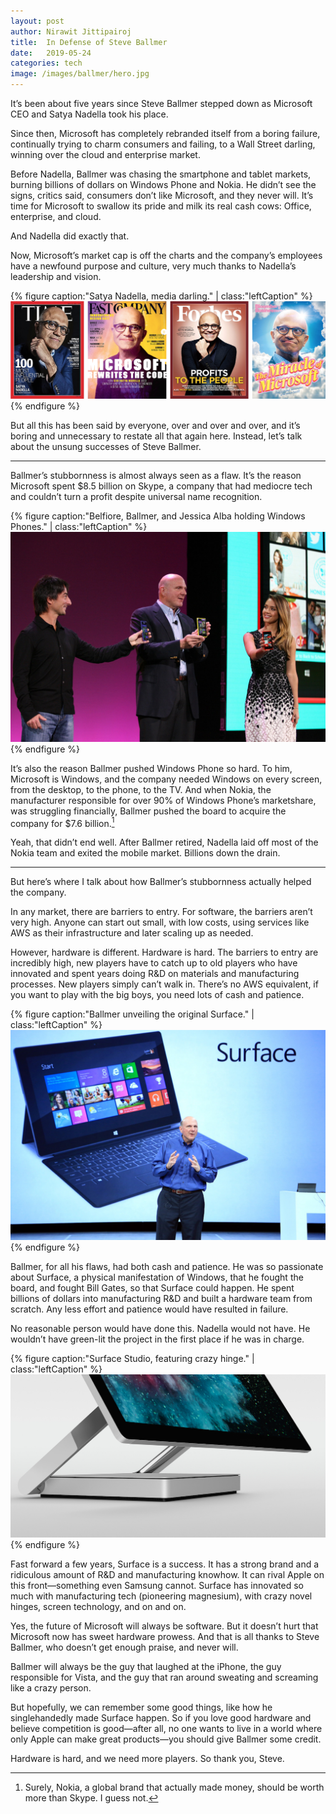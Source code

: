 ```yaml
---
layout: post
author: Nirawit Jittipairoj
title:  In Defense of Steve Ballmer
date:   2019-05-24
categories: tech
image: /images/ballmer/hero.jpg
---
```


It’s been about five years since Steve Ballmer stepped down as Microsoft CEO and Satya Nadella took his place. 

Since then, Microsoft has completely rebranded itself from a boring failure, continually trying to charm consumers and failing, to a Wall Street darling, winning over the cloud and enterprise market.

Before Nadella, Ballmer was chasing the smartphone and tablet markets, burning billions of dollars on Windows Phone and Nokia. He didn’t see the signs, critics said, consumers don’t like Microsoft, and they never will. It’s time for Microsoft to swallow its pride and milk its real cash cows: Office, enterprise, and cloud. 

And Nadella did exactly that.

Now, Microsoft’s market cap is off the charts and the company’s employees have a newfound purpose and culture, very much thanks to Nadella’s leadership and vision.

{% figure caption:"Satya Nadella, media darling." | class:"leftCaption" %}
![](/images/ballmer/satya.png)
{% endfigure %}

But all this has been said by everyone, over and over and over, and it’s boring and unnecessary to restate all that again here. Instead, let’s talk about the unsung successes of Steve Ballmer.

---

Ballmer’s stubbornness is almost always seen as a flaw. It’s the reason Microsoft spent $8.5 billion on Skype, a company that had mediocre tech and couldn’t turn a profit despite universal name recognition.

{% figure caption:"Belfiore, Ballmer, and Jessica Alba holding Windows Phones." | class:"leftCaption" %}
![](/images/ballmer/nokia.jpg)
{% endfigure %}

It’s also the reason Ballmer pushed Windows Phone so hard. To him, Microsoft is Windows, and the company needed Windows on every screen, from the desktop, to the phone, to the TV. And when Nokia, the manufacturer responsible for over 90% of Windows Phone’s marketshare, was struggling financially, Ballmer pushed the board to acquire the company for $7.6 billion.[^1]

Yeah, that didn’t end well. After Ballmer retired, Nadella laid off most of the Nokia team and exited the mobile market. Billions down the drain.

---

But here’s where I talk about how Ballmer’s stubbornness actually helped the company. 

In any market, there are barriers to entry. For software, the barriers aren’t very high. Anyone can start out small, with low costs, using services like AWS as their infrastructure and later scaling up as needed.

However, hardware is different. Hardware is hard. The barriers to entry are incredibly high, new players have to catch up to old players who have innovated and spent years doing R&D on materials and manufacturing processes. New players simply can’t walk in. There’s no AWS equivalent, if you want to play with the big boys, you need lots of cash and patience.

{% figure caption:"Ballmer unveiling the original Surface." | class:"leftCaption" %}
![](/images/ballmer/surface1.jpg)
{% endfigure %}

Ballmer, for all his flaws, had both cash and patience. He was so passionate about Surface, a physical manifestation of Windows, that he fought the board, and fought Bill Gates, so that Surface could happen. He spent billions of dollars into manufacturing R&D and built a hardware team from scratch. Any less effort and patience would have resulted in failure.

No reasonable person would have done this. Nadella would not have. He wouldn’t have green-lit the project in the first place if he was in charge.

{% figure caption:"Surface Studio, featuring crazy hinge." | class:"leftCaption" %}
![](/images/ballmer/studio.jpg)
{% endfigure %}

Fast forward a few years, Surface is a success. It has a strong brand and a ridiculous amount of R&D and manufacturing knowhow. It can rival Apple on this front—something even Samsung cannot. Surface has innovated so much with manufacturing tech (pioneering magnesium), with crazy novel hinges, screen technology, and on and on. 

Yes, the future of Microsoft will always be software. But it doesn’t hurt that Microsoft now has sweet hardware prowess. And that is all thanks to Steve Ballmer, who doesn’t get enough praise, and never will.

Ballmer will always be the guy that laughed at the iPhone, the guy responsible for Vista, and the guy that ran around sweating and screaming like a crazy person.

But hopefully, we can remember some good things, like how he singlehandedly made Surface happen. So if you love good hardware and believe competition is good—after all, no one wants to live in a world where only Apple can make great products—you should give Ballmer some credit.

Hardware is hard, and we need more players. So thank you, Steve.

[^1]: Surely, Nokia, a global brand that actually made money, should be worth more than Skype. I guess&nbsp;not.